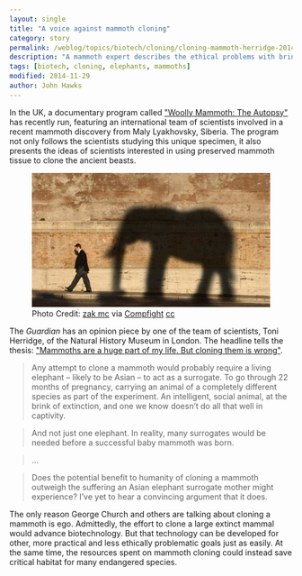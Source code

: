 ```yaml
---
layout: single
title: "A voice against mammoth cloning"
category: story
permalink: /weblog/topics/biotech/cloning/cloning-mammoth-herridge-2014.html
description: "A mammoth expert describes the ethical problems with bringing a long-gestation extinct species back to life."
tags: [biotech, cloning, elephants, mammoths]
modified: 2014-11-29
author: John Hawks
---
```



In the UK, a documentary program called <a href="http://www.channel4.com/programmes/woolly-mammoth-the-autopsy">"Woolly Mammoth: The Autopsy"</a> has recently run, featuring an international team of scientists involved in a recent mammoth discovery from Maly Lyakhovsky, Siberia. The program not only follows the scientists studying this unique specimen, it also presents the ideas of scientists interested in using preserved mammoth tissue to clone the ancient beasts. 

<figure>
<img src="/images/man-leading-shadow-elephant-flickr-3343202923.jpg" alt="Man leading shadow elephant" />
<figcaption>Photo Credit: <a href="https://www.flickr.com/photos/11432907@N00/3343202923/">zak mc</a> via <a href="http://compfight.com">Compfight</a> <a href="https://creativecommons.org/licenses/by-sa/2.0/">cc</a></figcaption>
</figure>

The <em>Guardian</em> has an opinion piece by one of the team of scientists, Toni Herridge, of the Natural History Museum in London. The headline tells the thesis: <a href="http://www.theguardian.com/commentisfree/2014/nov/18/mammoth-cloning-wrong-save-endangered-elephants">"Mammoths are a huge part of my life. But cloning them is wrong"</a>. 

<blockquote>Any attempt to clone a mammoth would probably require a living elephant – likely to be Asian – to act as a surrogate. To go through 22 months of pregnancy, carrying an animal of a completely different species as part of the experiment. An intelligent, social animal, at the brink of extinction, and one we know doesn’t do all that well in captivity.</blockquote>

<blockquote>And not just one elephant. In reality, many surrogates would be needed before a successful baby mammoth was born.</blockquote>

<blockquote>...</blockquote>

<blockquote>Does the potential benefit to humanity of cloning a mammoth outweigh the suffering an Asian elephant surrogate mother might experience? I’ve yet to hear a convincing argument that it does.</blockquote>

The only reason George Church and others are talking about cloning a mammoth is ego. Admittedly, the effort to clone a large extinct mammal would advance biotechnology. But that technology can be developed for other, more practical and less ethically problematic goals just as easily. At the same time, the resources spent on mammoth cloning could instead save critical habitat for many endangered species. 
